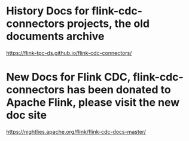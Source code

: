 # History Docs for flink-cdc-connectors projects, the old documents archive

https://flink-tpc-ds.github.io/flink-cdc-connectors/

# New Docs for Flink CDC, flink-cdc-connectors has been donated to Apache Flink, please visit the new doc site

https://nightlies.apache.org/flink/flink-cdc-docs-master/